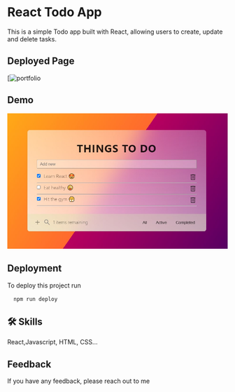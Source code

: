 
# React Todo App


This is a simple Todo app built with React, allowing users to create, update and delete tasks.

## Deployed Page

[![portfolio](https://gilded-melomakarona-432a0c.netlify.app)

## Demo

![Screenshot](./my-test-app/src/assets/ScreenShot.jpg)


## Deployment

To deploy this project run

```bash
  npm run deploy
```


## 🛠 Skills
React,Javascript, HTML, CSS...


## Feedback

If you have any feedback, please reach out to me



